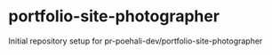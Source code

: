 # portfolio-site-photographer

Initial repository setup for pr-poehali-dev/portfolio-site-photographer